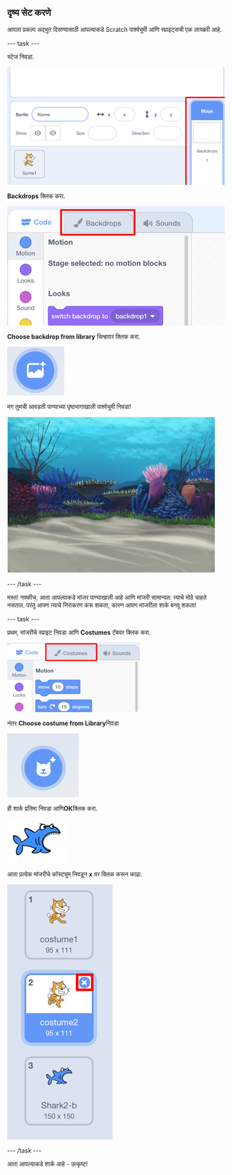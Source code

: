 ## दृष्य सेट करणे

आपला प्रकल्प अद्भुत दिसण्यासाठी आपल्याकडे Scratch पार्श्वभूमी आणि स्प्राइट्सची एक लायब्ररी आहे.

\--- task \---

स्टेज निवडा.

![स्टेज निवडा](images/looksSelectStage.png)

**Backdrops** क्लिक करा.

![बॅकड्रॉप टॅब](images/looksBackdrops.png)

**Choose backdrop from library** चिन्हावर क्लिक करा.

![The Choose backdrop icon](images/looksChooseBg.png)

मग तुमची आवडती पाण्याच्या पृष्ठभागाखाली पार्श्वभूमी निवडा!

![An underwater scene](images/looksUnderwater.png)

\--- /task \---

मस्त! नक्कीच, आता आपल्याकडे मांजर पाण्याखाली आहे आणि मांजरी सामान्यत: त्याचे मोठे चाहते नसतात. परंतु आपण त्याचे निराकरण करू शकता, कारण आपण मांजरीला शार्क बनवू शकता!

\--- task \---

प्रथम, मांजरीचे स्प्राइट निवडा आणि **Costumes** टॅबवर क्लिक करा.

![](images/cool2.png)

नंतर **Choose costume from Library**निवडा

![](images/cool3.png)

ही शार्क प्रतिमा निवडा आणि**OK**क्लिक करा.

![The shark costume](images/looksShark.png)

आता प्रत्येक मांजरीचे कॉस्ट्युम निवडून **x** वर क्लिक करून काढा.

![](images/coolDeleteCostumes.png)

\--- /task \---

आता आपल्याकडे शार्क आहे - उत्कृष्ट!